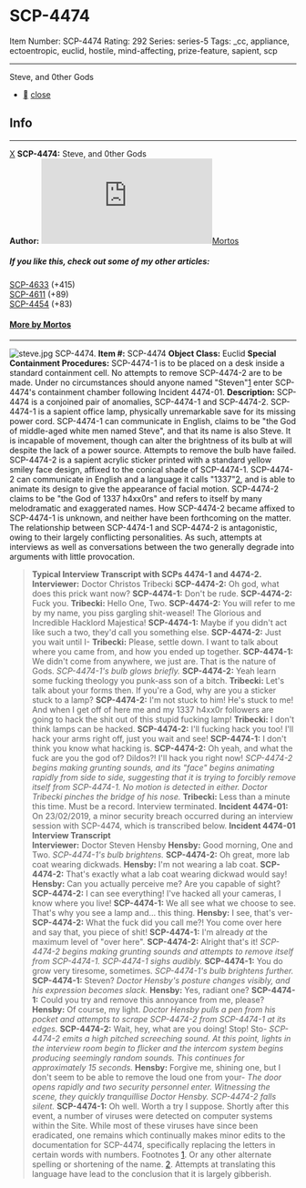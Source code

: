 # SCP-4474
Item Number: SCP-4474
Rating: 292
Series: series-5
Tags: _cc, appliance, ectoentropic, euclid, hostile, mind-affecting, prize-feature, sapient, scp

---

Steve, and 0ther Gods
  * [](javascript:;)
[close](javascript:;)
## Info
* * *
[X](javascript:;)
**SCP-4474:** Steve, and 0ther Gods  
**Author:** [![Mortos](https://www.wikidot.com/avatar.php?userid=1705184&amp;size=small&amp;timestamp=1743340086)](http://www.wikidot.com/user:info/mortos)[Mortos](http://www.wikidot.com/user:info/mortos)
##### If you like this, check out some of my other articles:
[SCP-4633](/scp-4633) (+415)  
[SCP-4611](/scp-4611) (+89)  
[SCP-4454](/scp-4454) (+83)
#### [More by Mortos](/mortos-author-page)
* * *

![steve.jpg](https://scp-wiki.wdfiles.com/local--files/scp-4474/steve.jpg)
SCP-4474.
**Item #:** SCP-4474
**Object Class:** Euclid
**Special Containment Procedures:** SCP-4474-1 is to be placed on a desk inside a standard containment cell. No attempts to remove SCP-4474-2 are to be made.
Under no circumstances should anyone named "Steven"[1](javascript:;) enter SCP-4474's containment chamber following Incident 4474-01.
**Description:** SCP-4474 is a conjoined pair of anomalies, SCP-4474-1 and SCP-4474-2.
SCP-4474-1 is a sapient office lamp, physically unremarkable save for its missing power cord. SCP-4474-1 can communicate in English, claims to be "the God of middle-aged white men named Steve", and that its name is also Steve. It is incapable of movement, though can alter the brightness of its bulb at will despite the lack of a power source. Attempts to remove the bulb have failed.
SCP-4474-2 is a sapient acrylic sticker printed with a standard yellow smiley face design, affixed to the conical shade of SCP-4474-1. SCP-4474-2 can communicate in English and a language it calls "1337"[2](javascript:;), and is able to animate its design to give the appearance of facial motion. SCP-4474-2 claims to be "the God of 1337 h4xx0rs" and refers to itself by many melodramatic and exaggerated names.
How SCP-4474-2 became affixed to SCP-4474-1 is unknown, and neither have been forthcoming on the matter.
The relationship between SCP-4474-1 and SCP-4474-2 is antagonistic, owing to their largely conflicting personalities. As such, attempts at interviews as well as conversations between the two generally degrade into arguments with little provocation.
> **Typical Interview Transcript with SCPs 4474-1 and 4474-2.**  
>  **Interviewer:** Doctor Christos Tribecki
> **SCP-4474-2:** Oh god, what does this prick want now?
> **SCP-4474-1:** Don't be rude.
> **SCP-4474-2:** Fuck you.
> **Tribecki:** Hello One, Two.
> **SCP-4474-2:** You will refer to me by my name, you piss gargling shit-weasel! The Glorious and Incredible Hacklord Majestica!
> **SCP-4474-1:** Maybe if you didn't act like such a two, they'd call you something else.
> **SCP-4474-2:** Just you wait until I-
> **Tribecki:** Please, settle down. I want to talk about where you came from, and how you ended up together.
> **SCP-4474-1:** We didn't come from anywhere, we just are. That is the nature of Gods.
> _SCP-4474-1's bulb glows briefly._
> **SCP-4474-2:** Yeah learn some fucking theology you punk-ass son of a bitch.
> **Tribecki:** Let's talk about your forms then. If you're a God, why are you a sticker stuck to a lamp?
> **SCP-4474-2:** I'm not stuck to him! He's stuck to me! And when I get off of here me and my 1337 h4xx0r followers are going to hack the shit out of this stupid fucking lamp!
> **Tribecki:** I don't think lamps can be hacked.
> **SCP-4474-2:** I'll fucking hack you too! I'll hack your arms right off, just you wait and see!
> **SCP-4474-1:** I don't think you know what hacking is.
> **SCP-4474-2:** Oh yeah, and what the fuck are you the god of? Dildos?! I'll hack you right now!
> _SCP-4474-2 begins making grunting sounds, and its "face" begins animating rapidly from side to side, suggesting that it is trying to forcibly remove itself from SCP-4474-1. No motion is detected in either. Doctor Tribecki pinches the bridge of his nose._
> **Tribecki:** Less than a minute this time. Must be a record. Interview terminated.
**Incident 4474-01:** On 23/02/2019, a minor security breach occurred during an interview session with SCP-4474, which is transcribed below.
> **Incident 4474-01 Interview Transcript**  
>  **Interviewer:** Doctor Steven Hensby
> **Hensby:** Good morning, One and Two.
> _SCP-4474-1's bulb brightens._
> **SCP-4474-2:** Oh great, more lab coat wearing dickwads.
> **Hensby:** I'm not wearing a lab coat.
> **SCP-4474-2:** That's exactly what a lab coat wearing dickwad would say!
> **Hensby:** Can you actually perceive me? Are you capable of sight?
> **SCP-4474-2:** I can see everything! I've hacked all your cameras, I know where you live!
> **SCP-4474-1:** We all see what we choose to see. That's why you see a lamp and… this thing.
> **Hensby:** I see, that's ver-
> **SCP-4474-2:** What the fuck did you call me?! You come over here and say that, you piece of shit!
> **SCP-4474-1:** I'm already _at_ the maximum level of "over here".
> **SCP-4474-2:** Alright that's it!
> _SCP-4474-2 begins making grunting sounds and attempts to remove itself from SCP-4474-1. SCP-4474-1 sighs audibly._
> **SCP-4474-1:** You do grow very tiresome, sometimes.
> _SCP-4474-1's bulb brightens further._
> **SCP-4474-1:** Steven?
> _Doctor Hensby's posture changes visibly, and his expression becomes slack._
> **Hensby:** Yes, radiant one?
> **SCP-4474-1:** Could you try and remove this annoyance from me, please?
> **Hensby:** Of course, my light.
> _Doctor Hensby pulls a pen from his pocket and attempts to scrape SCP-4474-2 from SCP-4474-1 at its edges._
> **SCP-4474-2:** Wait, hey, what are you doing! Stop! Sto-
> _SCP-4474-2 emits a high pitched screeching sound. At this point, lights in the interview room begin to flicker and the intercom system begins producing seemingly random sounds. This continues for approximately 15 seconds._
> **Hensby:** Forgive me, shining one, but I don't seem to be able to remove the loud one from your-
> _The door opens rapidly and two security personnel enter. Witnessing the scene, they quickly tranquillise Doctor Hensby. SCP-4474-2 falls silent._
> **SCP-4474-1:** Oh well. Worth a try I suppose.
Shortly after this event, a number of viruses were detected on computer systems within the Site. While most of these viruses have since been eradicated, one remains which continually makes minor edits to the documentation for SCP-4474, specifically replacing the letters in certain words with numbers.
Footnotes
[1](javascript:;). Or any other alternate spelling or shortening of the name.
[2](javascript:;). Attempts at translating this language have lead to the conclusion that it is largely gibberish.